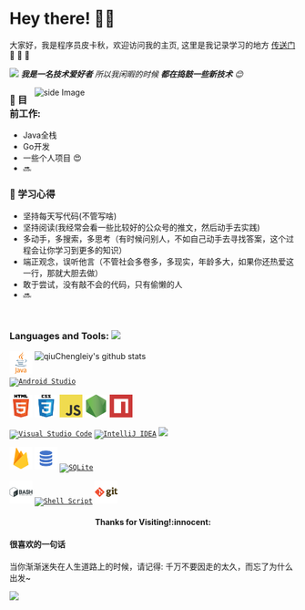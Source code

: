 <!-- Greeting -->
# Hey there! :wave::smiley:

<!--Introduction -->
大家好，我是程序员皮卡秋，欢迎访问我的主页, 这里是我记录学习的地方 [传送门](https://github.com/qiuChengleiy/blog) 🌹 🌹 🌹 
<br>


<img src="https://media.giphy.com/media/LnQjpWaON8nhr21vNW/giphy.gif" width="40"> <em><b>我是一名技术爱好者</b> 所以我闲暇的时候 <b>都在捣鼓一些新技术</b> :blush:</em>

<!-- Your badges -->


<!-- gif Image -->
<img src="https://s3.bmp.ovh/imgs/2022/01/e5065c2d4d2fa600.gif" alt="side Image" align="right" width="460" height="auto" />

<!-- current status -->
### 💼  目前工作:
<!-- * Data Structures and Algorithms 💫
* Kotlin -->
* Java全栈
* Go开发
* 一些个人项目 😍
* 🔜

### 🌱 学习心得

* 坚持每天写代码(不管写啥)
* 坚持阅读(我经常会看一些比较好的公众号的推文，然后动手去实践)
* 多动手，多搜索，多思考（有时候问别人，不如自己动手去寻找答案，这个过程会让你学习到更多的知识）
* 端正观念，误听他言（不管社会多卷多，多现实，年龄多大，如果你还热爱这一行，那就大胆去做）
* 敢于尝试，没有敲不会的代码，只有偷懒的人
* 🔜

<br/>

### Languages and Tools: <img src="https://media.giphy.com/media/WUlplcMpOCEmTGBtBW/giphy.gif" width="30">
<p> <!-- GitHub README Stats -->
  <a href="https://gitstats.me/qiuChengleiy">
    <img width="460" height="auto" align="right" alt="qiuChengleiy's github stats" 
         src="https://github-readme-stats.vercel.app/api?username=qiuChengleiy&show_icons=true&theme=algolia&count_private=true&include_all_commits=true" />
  </a>

 <!-- icons -->
 <!-- Android Development -->

<code><a href = "https://www.java.com/en/"><img height="40" src="https://raw.githubusercontent.com/github/explore/80688e429a7d4ef2fca1e82350fe8e3517d3494d/topics/java/java.png" alt="Java"></a></code>
<code><a href = "https://developer.android.com/studio"><img height="40" src="https://1.bp.blogspot.com/-LgTa-xDiknI/X4EflN56boI/AAAAAAAAPuk/24YyKnqiGkwRS9-_9suPKkfsAwO4wHYEgCLcBGAsYHQ/s0/image9.png" alt="Android Studio"></a></code>
 <!-- Web Development -->
<code><a href = "https://developer.mozilla.org/en-US/docs/Web/Guide/HTML/HTML5"><img height="40" src="https://raw.githubusercontent.com/github/explore/80688e429a7d4ef2fca1e82350fe8e3517d3494d/topics/html/html.png" alt="HTML5"></a></code>
<code><a href = "https://developer.mozilla.org/en-US/docs/Archive/CSS3"><img height="40" src="https://raw.githubusercontent.com/github/explore/80688e429a7d4ef2fca1e82350fe8e3517d3494d/topics/css/css.png" alt="CSS3"></a></code>
<code><a href = "https://developer.mozilla.org/en-US/docs/Web/JavaScript"><img height="40" src="https://raw.githubusercontent.com/github/explore/80688e429a7d4ef2fca1e82350fe8e3517d3494d/topics/javascript/javascript.png" alt="Vanilla Javascript"></a></code>
<code><a href = "https://nodejs.org/en/"><img height="40" src="https://raw.githubusercontent.com/github/explore/80688e429a7d4ef2fca1e82350fe8e3517d3494d/topics/nodejs/nodejs.png" alt="NodeJS"></a></code>
<code><a href = "https://www.npmjs.com/"><img height="40" src="https://raw.githubusercontent.com/github/explore/80688e429a7d4ef2fca1e82350fe8e3517d3494d/topics/npm/npm.png" alt="npm"></a></code>
<br>
<!-- Integrated Development Environment -->
 <code><a href = "https://code.visualstudio.com/"><img height="40" src="https://upload.wikimedia.org/wikipedia/commons/thumb/9/9a/Visual_Studio_Code_1.35_icon.svg/1200px-Visual_Studio_Code_1.35_icon.svg.png" alt="Visual Studio Code"></a></code>
<code><a href = "https://www.jetbrains.com/idea/"><img height="40" src="https://upload.wikimedia.org/wikipedia/commons/thumb/9/9c/IntelliJ_IDEA_Icon.svg/96px-IntelliJ_IDEA_Icon.svg.png" alt="IntelliJ IDEA"></a></code>
 <code><a href = "https://www.jetbrains.com/pycharm/"><img height="40" src="https://resources.jetbrains.com/storage/products/pycharm/img/meta/pycharm_logo_300x300.png"></a></code>
<!-- Database -->
<code><a href = "https://firebase.google.com/"><img height="40" src="https://raw.githubusercontent.com/github/explore/80688e429a7d4ef2fca1e82350fe8e3517d3494d/topics/firebase/firebase.png" alt="Google Firbase"></a></code>
<code><a href = "https://www.w3schools.com/sql/"><img height="40" src="https://raw.githubusercontent.com/github/explore/80688e429a7d4ef2fca1e82350fe8e3517d3494d/topics/sql/sql.png" alt="SQL"></a></code>
<code><a href = "https://www.sqlite.org/index.html"><img height="40" src="https://upload.wikimedia.org/wikipedia/commons/thumb/9/97/Sqlite-square-icon.svg/1200px-Sqlite-square-icon.svg.png" alt="SQLite"></a></code>
<!-- Scripting -->
 <code><a href = "https://www.gnu.org/software/bash/"><img height="40" src="https://raw.githubusercontent.com/github/explore/80688e429a7d4ef2fca1e82350fe8e3517d3494d/topics/bash/bash.png" alt="Bash"></a></code>
 <code><a href = "https://en.wikipedia.org/wiki/Shell_script"><img height="40" src="https://static.thenounproject.com/png/3820391-200.png" alt="Shell Script"></a></code>
<code><a href = "https://git-scm.com/"><img height="40" src="https://raw.githubusercontent.com/github/explore/80688e429a7d4ef2fca1e82350fe8e3517d3494d/topics/git/git.png" alt="git"></a></code>
<br>
<!-- User Interface Desinging -->

</p>

<h4 align="center"> Thanks for Visiting!:innocent:</h4>



<!-- Credit -->

#### 很喜欢的一句话
当你渐渐迷失在人生道路上的时候，请记得: 千万不要因走的太久，而忘了为什么出发~

![](https://www.qiuchenglei.top/img/wx.jpg)


